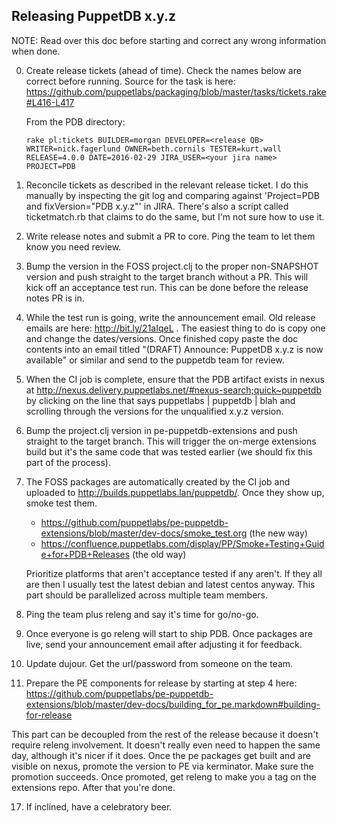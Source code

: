 ## Releasing PuppetDB x.y.z

NOTE: Read over this doc before starting and correct any wrong information when
done.

0. Create release tickets (ahead of time). Check the names below are correct
   before running. Source for the task is here:
   https://github.com/puppetlabs/packaging/blob/master/tasks/tickets.rake#L416-L417
   
   From the PDB directory:

       rake pl:tickets BUILDER=morgan DEVELOPER=<release QB> WRITER=nick.fagerlund OWNER=beth.cornils TESTER=kurt.wall RELEASE=4.0.0 DATE=2016-02-29 JIRA_USER=<your jira name> PROJECT=PDB

1. Reconcile tickets as described in the relevant release ticket. I do this
   manually by inspecting the git log and comparing against
   'Project=PDB and fixVersion="PDB x.y.z"' in JIRA. There's also a script
   called ticketmatch.rb that claims to do the same, but I'm not sure how to
   use it.

2. Write release notes and submit a PR to core. Ping the team to let them know
   you need review.

3. Bump the version in the FOSS project.clj to the proper non-SNAPSHOT version
   and push straight to the target branch without a PR. This will kick off an
   acceptance test run. This can be done before the release notes PR is in.

4. While the test run is going, write the announcement email. Old release
   emails are here: http://bit.ly/21aIqeL . The easiest thing to do is copy one and
   change the dates/versions. Once finished copy paste the doc contents into an
   email titled "(DRAFT) Announce: PuppetDB x.y.z is now available" or similar
   and send to the puppetdb team for review.

5. When the CI job is complete, ensure that the PDB artifact exists in nexus at
   http://nexus.delivery.puppetlabs.net/#nexus-search;quick~puppetdb by
   clicking on the line that says puppetlabs | puppetdb | blah and scrolling
   through the versions for the unqualified x.y.z version.

6. Bump the project.clj version in pe-puppetdb-extensions and push straight to
   the target branch. This will trigger the on-merge extensions build but it's
   the same code that was tested earlier (we should fix this part of the
   process).

7. The FOSS packages are automatically created by the CI job and uploaded to 
   http://builds.puppetlabs.lan/puppetdb/<version>. Once they show up,  smoke test 
   them. 
   - https://github.com/puppetlabs/pe-puppetdb-extensions/blob/master/dev-docs/smoke_test.org (the new way)
   - https://confluence.puppetlabs.com/display/PP/Smoke+Testing+Guide+for+PDB+Releases (the old way)

   Prioritize platforms that aren't acceptance tested if any aren't. If they
   all are then I usually test the latest debian and latest centos anyway. This
   part should be parallelized across multiple team members.

9. Ping the team plus releng and say it's time for go/no-go.

10. Once everyone is go releng will start to ship PDB. Once packages are live,
    send your announcement email after adjusting it for feedback.

11. Update dujour. Get the url/password from someone on the team.

12. Prepare the PE components for release by starting at step 4 here:
https://github.com/puppetlabs/pe-puppetdb-extensions/blob/master/dev-docs/building_for_pe.markdown#building-for-release

  This part can be decoupled from the rest of the release because it doesn't
  require releng involvement. It doesn't really even need to happen the same
  day, although it's nicer if it does.  Once the pe packages get built and are
  visible on nexus, promote the version to PE via kerminator. Make sure the
  promotion succeeds. Once promoted, get releng to make you a tag on the
  extensions repo.  After that you're done.

17. If inclined, have a celebratory beer.
